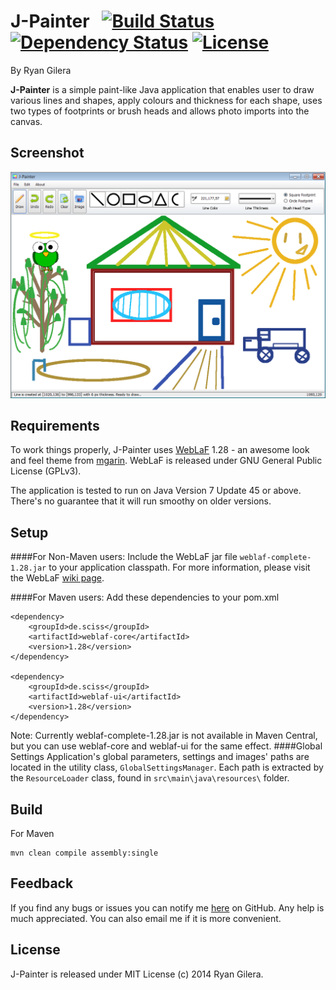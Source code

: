 # J-Painter &nbsp;  [![Build Status](https://travis-ci.org/Daytron/J-Painter.svg?branch=master)](https://travis-ci.org/Daytron/J-Painter) [![Dependency Status](https://www.versioneye.com/user/projects/544acc5fc310f908510000d0/badge.svg?style=flat)](https://www.versioneye.com/user/projects/544acc5fc310f908510000d0) [![License](http://img.shields.io/:license-mit-blue.svg)](https://raw.githubusercontent.com/Daytron/Flipit-Map-Creator/master/LICENSES/LICENSE) 

By Ryan Gilera

**J-Painter** is a simple paint-like Java application that enables user to draw various lines and shapes, apply colours and thickness for each shape, uses two types of footprints or brush heads and allows photo imports into the canvas.

 


Screenshot
----

![ScreenShot](https://github.com/Daytron/J-Painter/raw/master/screenshots/screenshot.png)

Requirements
-----------

To work things properly, J-Painter uses [WebLaF](https://github.com/mgarin/weblaf) 1.28 - an awesome look and feel theme from [mgarin](https://github.com/mgarin). WebLaF is released under GNU General Public License (GPLv3).

The application is tested to run on Java Version 7 Update 45 or above. There's no guarantee that it will run smoothy on older versions.


Setup
----
####For Non-Maven users: 
Include the  WebLaF jar file ```weblaf-complete-1.28.jar``` to your application classpath. For more information, please visit the WebLaF [wiki page](https://github.com/mgarin/weblaf/wiki/How-to-use-WebLaF).

####For Maven users:
Add these dependencies to your pom.xml
```
<dependency>
    <groupId>de.sciss</groupId>
    <artifactId>weblaf-core</artifactId>
    <version>1.28</version>
</dependency>

<dependency>
    <groupId>de.sciss</groupId>
    <artifactId>weblaf-ui</artifactId>
    <version>1.28</version>
</dependency>
```

Note: Currently weblaf-complete-1.28.jar is not available in Maven Central, but you can use weblaf-core and weblaf-ui for the same effect.
####Global Settings
Application's global parameters, settings and images' paths are located in the utility class, `GlobalSettingsManager`. Each path is extracted by the `ResourceLoader` class, found in `src\main\java\resources\` folder.

Build
----
For Maven
```
mvn clean compile assembly:single
```

Feedback
----
If you find any bugs or issues you can notify me [here](https://github.com/Daytron/J-Painter/issues) on GitHub. Any help is much appreciated. You can also email me if it is more convenient.


License
----

J-Painter is released under MIT License (c) 2014 Ryan Gilera.




